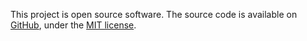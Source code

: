 This project is open source software. The source code is available on [GitHub](https://github.com/BenjaminHamon/DocumentManipulation), under the [MIT license](https://github.com/BenjaminHamon/BookDistribution/blob/develop/license.txt).
